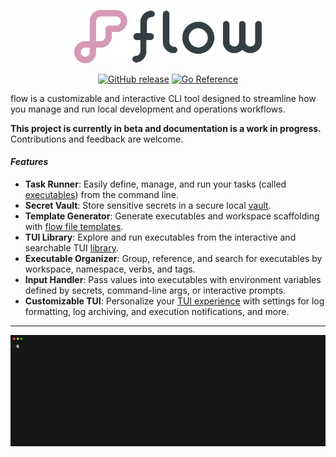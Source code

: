 <p align="center"><img src="_media/logo.png" alt="flow" width="300"/></p>

<p align="center">
  <a href="https://img.shields.io/github/v/release/jahvon/flow"><img src="https://img.shields.io/github/v/release/jahvon/flow" alt="GitHub release"></a>
  <a href="https://pkg.go.dev/github.com/jahvon/flow"><img src="https://pkg.go.dev/badge/github.com/jahvon/flow.svg" alt="Go Reference"></a>
</p>

flow is a customizable and interactive CLI tool designed to streamline how you manage and run local development and 
operations workflows.

**This project is currently in beta and documentation is a work in progress.** Contributions and feedback are welcome.

#### _Features_ <!-- {docsify-ignore} -->

- **Task Runner**: Easily define, manage, and run your tasks (called [executables](guide/executable.md)) from the command line.
- **Secret Vault**: Store sensitive secrets in a secure local [vault](guide/secret.md#vault-setup).
- **Template Generator**: Generate executables and workspace scaffolding with [flow file templates](guide/templating.md).
- **TUI Library**: Explore and run executables from the interactive and searchable TUI [library](cli/flow_browse.md).
- **Executable Organizer**: Group, reference, and search for executables by workspace, namespace, verbs, and tags.
- **Input Handler**: Pass values into executables with environment variables defined by secrets, command-line args, or interactive prompts.
- **Customizable TUI**: Personalize your [TUI experience](guide/interactive.md) with settings for log formatting, log archiving, and execution notifications, and more.

---

<p align="center"><img src="_media/demo.gif" width="1600"></p>

